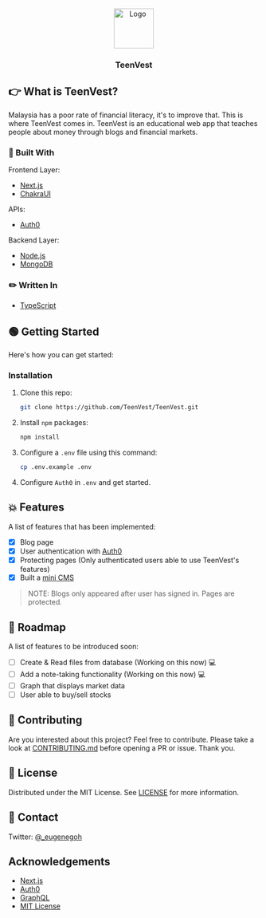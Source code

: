 <br />
<p align="center">
  <a href="https://github.com/TeenVest1">
    <img src="https://user-images.githubusercontent.com/64187129/131427349-e995ab53-b923-4628-b9fd-22b7741d0e7a.png" alt="Logo" width="80" height="80">
  </a>

  <h3 align="center">TeenVest</h3>

</p>

<!-- ABOUT THE PROJECT -->

## :point_right: What is TeenVest?

Malaysia has a poor rate of financial literacy, it's to improve that. This is where TeenVest comes in. TeenVest is an educational web app that teaches people about money through blogs and financial markets.

### :hammer: Built With

Frontend Layer:

- [Next.js](https://nextjs.org/)
- [ChakraUI](https://chakra-ui.com/)

APIs:

- [Auth0](https://auth0.com/docs/)

Backend Layer:

- [Node.js](https://nodejs.org/en/)
- [MongoDB](https://www.mongodb.com/)

### :pencil2: Written In

- [TypeScript](https://www.typescriptlang.org/)

<!-- GETTING STARTED -->

## :green_circle: Getting Started

Here's how you can get started:

### Installation

1. Clone this repo:

   ```sh
   git clone https://github.com/TeenVest/TeenVest.git
   ```

2. Install `npm` packages:

   ```sh
   npm install
   ```

3. Configure a `.env` file using this command:

   ```sh
   cp .env.example .env
   ```

4. Configure `Auth0` in `.env` and get started.

<!-- USAGE EXAMPLES -->

## :boom: Features

A list of features that has been implemented:

- [x] Blog page
- [x] User authentication with [Auth0](https://auth0.com/docs/)
- [x] Protecting pages (Only authenticated users able to use TeenVest's features)
- [x] Built a [mini CMS](https://github.com/EugeneGohh/TeenVest/blob/main/content.tsx)

> NOTE: Blogs only appeared after user has signed in. Pages are protected.

<!-- ROADMAP -->

## :memo: Roadmap

A list of features to be introduced soon:

- [ ] Create & Read files from database (Working on this now) :computer:
- [ ] Add a note-taking functionality (Working on this now) :computer:
- [ ] Graph that displays market data
- [ ] User able to buy/sell stocks

<!-- CONTRIBUTING -->

## :thought_balloon: Contributing

Are you interested about this project? Feel free to contribute. Please take a look at [CONTRIBUTING.md](https://github.com/EugeneGohh/TeenVest/blob/main/CONTRIBUTING.md) before opening a PR or issue. Thank you.

<!-- LICENSE -->

## :receipt: License

Distributed under the MIT License. See [LICENSE](https://github.com/TeenVest/TeenVest/blob/main/LICENSE) for more information.

<!-- CONTACT -->

## :iphone: Contact

Twitter: [@\_eugenegoh](https://twitter.com/_eugenegoh)

<!-- ACKNOWLEDGEMENTS -->

## Acknowledgements

- [Next.js](https://nextjs.org/)
- [Auth0](https://auth0.com/docs/)
- [GraphQL](https://graphql.org/)
- [MIT License](https://github.com/TeenVest/TeenVest/blob/main/LICENSE)

<!-- MARKDOWN LINKS & IMAGES -->
<!-- https://www.markdownguide.org/basic-syntax/#reference-style-links -->

[contributors-shield]: https://img.shields.io/github/contributors/othneildrew/Best-README-Template.svg?style=for-the-badge
[contributors-url]: https://github.com/othneildrew/Best-README-Template/graphs/contributors
[forks-shield]: https://img.shields.io/github/forks/othneildrew/Best-README-Template.svg?style=for-the-badge
[forks-url]: https://github.com/othneildrew/Best-README-Template/network/members
[stars-shield]: https://img.shields.io/github/stars/othneildrew/Best-README-Template.svg?style=for-the-badge
[stars-url]: https://github.com/othneildrew/Best-README-Template/stargazers
[issues-shield]: https://img.shields.io/github/issues/othneildrew/Best-README-Template.svg?style=for-the-badge
[issues-url]: https://github.com/othneildrew/Best-README-Template/issues
[license-shield]: https://img.shields.io/github/license/othneildrew/Best-README-Template.svg?style=for-the-badge
[license-url]: https://github.com/othneildrew/Best-README-Template/blob/master/LICENSE.txt
[linkedin-shield]: https://img.shields.io/badge/-LinkedIn-black.svg?style=for-the-badge&logo=linkedin&colorB=555
[linkedin-url]: https://linkedin.com/in/othneildrew
[product-screenshot]: images/screenshot.png
